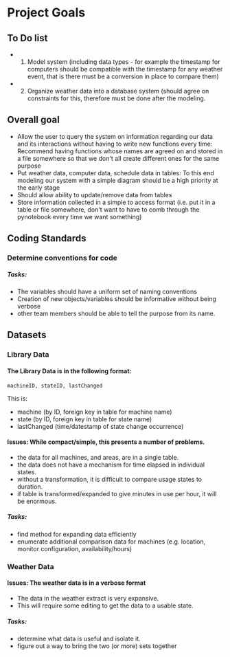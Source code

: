 # Project Goals

## To Do list
- 1. Model system (including data types - for example the timestamp for computers should be compatible with the timestamp for any weather event, that is there must be a conversion in place to compare them)
- 2. Organize weather data into a database system (should agree on constraints for this, therefore must be done after the modeling.

## Overall goal
- Allow the user to query the system on information regarding our data and its interactions without having to write new functions every time: Recommend having functions whose names are agreed on and stored in a file somewhere so that we don't all create different ones for the same purpose
- Put weather data, computer data, schedule data in tables: To this end modeling our system with a simple diagram should be a high priority at the early stage
- Should allow ability to update/remove data from tables
- Store information collected in a simple to access format (i.e. put it in a table or file somewhere, don't want to have to comb through the pynotebook every time we want something)


## Coding Standards
### Determine conventions for code
##### Tasks:
- The variables should have a uniform set of naming conventions
- Creation of new objects/variables should be informative without being verbose
- other team members should be able to tell the purpose from its name.

## Datasets
### Library Data
#### The Library Data is in the following format:
`machineID, stateID, lastChanged`

This is:
- machine (by ID, foreign key in table for machine name)
- state (by ID, foreign key in table for state name)
- lastChanged (time/datestamp of state change occurrence)

#### Issues: While compact/simple, this presents a number of problems.
 - the data for all machines, and areas, are in a single table.
 - the data does not have a mechanism for time elapsed in individual states.
 - without a transformation, it is difficult to compare usage states to duration.
 - if table is transformed/expanded to give minutes in use per hour, it will be enormous.

 ##### Tasks:
 - find method for expanding data efficiently
 - enumerate additional comparison data for machines (e.g. location, monitor configuration, availability/hours)

### Weather Data
#### Issues: The weather data is in a verbose format

- The data in the weather extract is very expansive.
- This will require some editing to get the data to a usable state.

##### Tasks:
- determine what data is useful and isolate it.
- figure out a way to bring the two (or more) sets together
